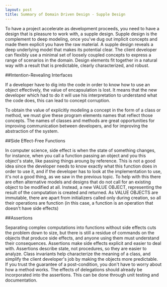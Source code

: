 ```yaml
---
layout: post
title: Summary of Domain Driven Design - Supple Design
---
```


To have a project accelerate as development proceeds, you need to have a design that is pleasure to work with, a supple design. Supple design is the complement to deep modeling, once you've dug out implicit concepts and made them explicit you have the raw material. A supple design reveals a deep underlying model that makes its potential clear. The client developer can flexibly use a minimal set of loosely coupled concepts to express a range of scenarios in the domain. Design elements fit together in a natural way with a result that is predictable, clearly characterized, and robust.

##Intention-Revealing Interfaces

If a developer have to dig into the code in order to know how to use an object effectively, the value of encapsulation is lost. It means that the new developer which had to do it will use his interpretation to understand what the code does, this can lead to concept corruption.

To obtain the value of explicitly modeling a concept in the form of a class or method, we must give these program elements names that reflect those concepts. The names of classes and methods are great opportunities for improving communication between developers, and for improving the abstraction of the system.

##Side Effect-Free Functions

In computer science, side effect is when the state of something changes, for instance, when you call a function passing an object and you this object's state, like passing things aroung by reference. This is not a good idea since the developer needs to know exactly what this function does in order to use it, and if the developer has to look at the implementation to use, it's not a good thing, as we saw in the previous topic. To help with this there are often alternative models and designs that do not call for an existing object to be modified at all. Instead, a new VALUE OBJECT, representing the result of the computation is created and returned. As VALUE OBJECTS are immutable, there are apart from initializers called only during creation, so all their operations are function (in this case, a function is an operation that doesn't have side effects)

##Assertions

Separating complex computations into functions without side effects cuts the problem down to size, but there is still a residue of commands on the objects that produce side effects, and anyone using them must understand their consequences. Assertions make side effects explicit and easier to deal with. Assertions describe state, not procedures, so they are easier to analyze. Class invariants help characterize the meaning of a class, and simplify the client developer's job by making the objects more predictable. If you trust the guarantee of a post-condition, you don't have to worry about how a method works. The effects of delegations should already be incorporated into the assertions. This can be done through unit testing and documentation.



